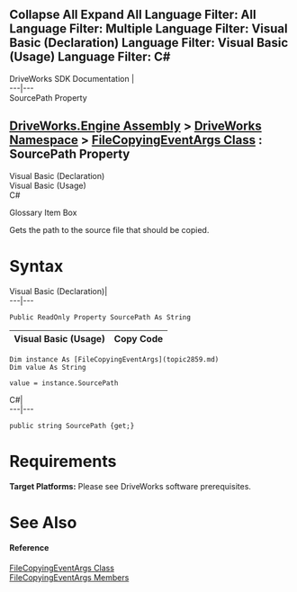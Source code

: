        

 Collapse All Expand All  Language Filter: All  Language Filter: Multiple  Language Filter: Visual Basic (Declaration) Language Filter: Visual Basic (Usage) Language Filter: C#  
---  
DriveWorks SDK Documentation  |   
---|---  
SourcePath Property   
  
[DriveWorks.Engine Assembly](topic2156.md) > [DriveWorks Namespace](topic2159.md) > [FileCopyingEventArgs Class](topic2859.md) : SourcePath Property  
---  
  
Visual Basic (Declaration)    
Visual Basic (Usage)    
C# 

Glossary Item Box

Gets the path to the source file that should be copied. 

# Syntax

Visual Basic (Declaration)|   
---|---  
      
    
    Public ReadOnly Property SourcePath As String  
  
Visual Basic (Usage)| Copy Code  
---|---  
      
    
    Dim instance As [FileCopyingEventArgs](topic2859.md)
    Dim value As String
     
    value = instance.SourcePath  
  
C#|   
---|---  
      
    
    public string SourcePath {get;}  
  
# Requirements

**Target Platforms:** Please see DriveWorks software prerequisites.

# See Also

#### Reference

[FileCopyingEventArgs Class](topic2859.md)   
[FileCopyingEventArgs Members](topic2860.md)


